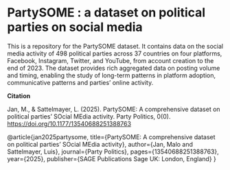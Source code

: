 # PartySOME : a dataset on political parties on social media

This is a repository for the PartySOME dataset. It contains data on the social media activity of 498 political parties across 37 countries on four platforms, Facebook, Instagram, Twitter, and YouTube, from account creation to the end of 2023. The dataset provides rich aggregated data on posting volume and timing, enabling the study of long-term patterns in platform adoption, communicative patterns and parties’ online activity.  

**Citation**

Jan, M., & Sattelmayer, L. (2025). PartySOME: A comprehensive dataset on political parties’ SOcial MEdia activity. Party Politics, 0(0). https://doi.org/10.1177/13540688251388763

@article{jan2025partysome,
  title={PartySOME: A comprehensive dataset on political parties’ SOcial MEdia activity},
  author={Jan, Malo and Sattelmayer, Luis},
  journal={Party Politics},
  pages={13540688251388763},
  year={2025},
  publisher={SAGE Publications Sage UK: London, England}
}
